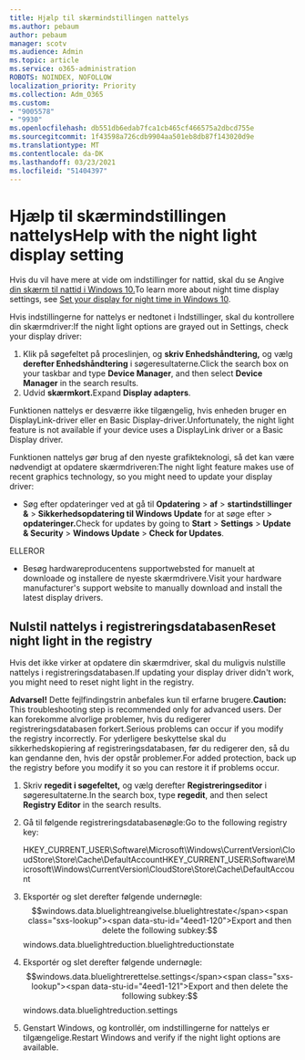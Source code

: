 ```yaml
---
title: Hjælp til skærmindstillingen nattelys
ms.author: pebaum
author: pebaum
manager: scotv
ms.audience: Admin
ms.topic: article
ms.service: o365-administration
ROBOTS: NOINDEX, NOFOLLOW
localization_priority: Priority
ms.collection: Adm_O365
ms.custom:
- "9005578"
- "9930"
ms.openlocfilehash: db551db6edab7fca1cb465cf466575a2dbcd755e
ms.sourcegitcommit: 1f43598a726cdb9904aa501eb8db87f143020d9e
ms.translationtype: MT
ms.contentlocale: da-DK
ms.lasthandoff: 03/23/2021
ms.locfileid: "51404397"
---
```

# <a name="help-with-the-night-light-display-setting"></a><span data-ttu-id="4eed1-102">Hjælp til skærmindstillingen nattelys</span><span class="sxs-lookup"><span data-stu-id="4eed1-102">Help with the night light display setting</span></span>

<span data-ttu-id="4eed1-103">Hvis du vil have mere at vide om indstillinger for nattid, skal du se Angive [din skærm til nattid i Windows 10.](https://support.microsoft.com/windows/set-your-display-for-night-time-in-windows-10-18fe903a-e0a1-8326-4c68-fd23d7aaf136)</span><span class="sxs-lookup"><span data-stu-id="4eed1-103">To learn more about night time display settings, see [Set your display for night time in Windows 10](https://support.microsoft.com/windows/set-your-display-for-night-time-in-windows-10-18fe903a-e0a1-8326-4c68-fd23d7aaf136).</span></span>

<span data-ttu-id="4eed1-104">Hvis indstillingerne for nattelys er nedtonet i Indstillinger, skal du kontrollere din skærmdriver:</span><span class="sxs-lookup"><span data-stu-id="4eed1-104">If the night light options are grayed out in Settings, check your display driver:</span></span> 

1. <span data-ttu-id="4eed1-105">Klik på søgefeltet på proceslinjen, og **skriv Enhedshåndtering,** og vælg **derefter Enhedshåndtering** i søgeresultaterne.</span><span class="sxs-lookup"><span data-stu-id="4eed1-105">Click the search box on your taskbar and type **Device Manager**, and then select **Device Manager** in the search results.</span></span>
1. <span data-ttu-id="4eed1-106">Udvid **skærmkort.**</span><span class="sxs-lookup"><span data-stu-id="4eed1-106">Expand **Display adapters**.</span></span> 

<span data-ttu-id="4eed1-107">Funktionen nattelys er desværre ikke tilgængelig, hvis enheden bruger en DisplayLink-driver eller en Basic Display-driver.</span><span class="sxs-lookup"><span data-stu-id="4eed1-107">Unfortunately, the night light feature is not available if your device uses a DisplayLink driver or a Basic Display driver.</span></span>

<span data-ttu-id="4eed1-108">Funktionen nattelys gør brug af den nyeste grafikteknologi, så det kan være nødvendigt at opdatere skærmdriveren:</span><span class="sxs-lookup"><span data-stu-id="4eed1-108">The night light feature makes use of recent graphics technology, so you might need to update your display driver:</span></span>  

- <span data-ttu-id="4eed1-109">Søg efter opdateringer ved at gå til **Opdatering**  >  **af**  >  **startindstillinger &**  >  **Sikkerhedsopdatering til Windows Update** for at søge efter  >  **opdateringer.**</span><span class="sxs-lookup"><span data-stu-id="4eed1-109">Check for updates by going to **Start** > **Settings** > **Update & Security** > **Windows Update** > **Check for Updates**.</span></span>  

<span data-ttu-id="4eed1-110">ELLER</span><span class="sxs-lookup"><span data-stu-id="4eed1-110">OR</span></span>

- <span data-ttu-id="4eed1-111">Besøg hardwareproducentens supportwebsted for manuelt at downloade og installere de nyeste skærmdrivere.</span><span class="sxs-lookup"><span data-stu-id="4eed1-111">Visit your hardware manufacturer's support website to manually download and install the latest display drivers.</span></span>

## <a name="reset-night-light-in-the-registry"></a><span data-ttu-id="4eed1-112">Nulstil nattelys i registreringsdatabasen</span><span class="sxs-lookup"><span data-stu-id="4eed1-112">Reset night light in the registry</span></span>

<span data-ttu-id="4eed1-113">Hvis det ikke virker at opdatere din skærmdriver, skal du muligvis nulstille nattelys i registreringsdatabasen.</span><span class="sxs-lookup"><span data-stu-id="4eed1-113">If updating your display driver didn't work, you might need to reset night light in the registry.</span></span>  

<span data-ttu-id="4eed1-114">**Advarsel!** Dette fejlfindingstrin anbefales kun til erfarne brugere.</span><span class="sxs-lookup"><span data-stu-id="4eed1-114">**Caution:** This troubleshooting step is recommended only for advanced users.</span></span> <span data-ttu-id="4eed1-115">Der kan forekomme alvorlige problemer, hvis du redigerer registreringsdatabasen forkert.</span><span class="sxs-lookup"><span data-stu-id="4eed1-115">Serious problems can occur if you modify the registry incorrectly.</span></span> <span data-ttu-id="4eed1-116">For yderligere beskyttelse skal du sikkerhedskopiering af registreringsdatabasen, før du redigerer den, så du kan gendanne den, hvis der opstår problemer.</span><span class="sxs-lookup"><span data-stu-id="4eed1-116">For added protection, back up the registry before you modify it so  you can restore it if problems occur.</span></span>

1. <span data-ttu-id="4eed1-117">Skriv **regedit i søgefeltet,** og vælg derefter **Registreringseditor** i søgeresultaterne.</span><span class="sxs-lookup"><span data-stu-id="4eed1-117">In the search box, type **regedit**, and then select **Registry Editor** in the search results.</span></span>

1. <span data-ttu-id="4eed1-118">Gå til følgende registreringsdatabasenøgle:</span><span class="sxs-lookup"><span data-stu-id="4eed1-118">Go to the following registry key:</span></span> 

    <span data-ttu-id="4eed1-119">HKEY_CURRENT_USER\Software\Microsoft\Windows\CurrentVersion\CloudStore\Store\Cache\DefaultAccount</span><span class="sxs-lookup"><span data-stu-id="4eed1-119">HKEY_CURRENT_USER\Software\Microsoft\Windows\CurrentVersion\CloudStore\Store\Cache\DefaultAccount</span></span>

1. <span data-ttu-id="4eed1-120">Eksportér og slet derefter følgende undernøgle:$$windows.data.bluelightreangivelse.bluelightrestate</span><span class="sxs-lookup"><span data-stu-id="4eed1-120">Export and then delete the following subkey:$$windows.data.bluelightreduction.bluelightreductionstate</span></span>

1. <span data-ttu-id="4eed1-121">Eksportér og slet derefter følgende undernøgle:$$windows.data.bluelightrerettelse.settings</span><span class="sxs-lookup"><span data-stu-id="4eed1-121">Export and then delete the following subkey:$$windows.data.bluelightreduction.settings</span></span>

1. <span data-ttu-id="4eed1-122">Genstart Windows, og kontrollér, om indstillingerne for nattelys er tilgængelige.</span><span class="sxs-lookup"><span data-stu-id="4eed1-122">Restart Windows and verify if the night light options are available.</span></span>


